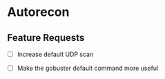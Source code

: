 # Autorecon

## Feature Requests

* [ ] Increase default UDP scan
* [ ] Make the gobuster default command more useful

